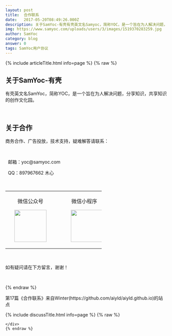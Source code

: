 ```yaml
---
layout: post
title:  合作联系
date:   2017-05-20T08:49:26.000Z
description: 关于SamYoc-有壳有壳英文名Samyoc，简称YOC，是一个旨在为人解决问题，分享知识，共享知识的创作文化园。关于合作商务合作、广告投放，技术支持，疑难解答请联系：  邮箱：yo...
img: https://www.samyoc.com/uploads/users/3/images/1519370283259.jpg
author: SamYoc
category: blog
answer: 0
tags: SamYoc用户协议
---
```

<div class="article-root">
  <div class="article">
    {% include articleTitle.html info=page %}
    {% raw %}
    <div class="article-content"><h2>关于SamYoc-有壳</h2>  <p>有壳英文名SamYoc，简称YOC，是一个旨在为人解决问题，分享知识，共享知识的创作文化园。</p>  <p>&nbsp;</p>  <h2>关于合作</h2>  <p>商务合作、广告投放，技术支持，疑难解答请联系：</p>  <p>&nbsp;</p>  <p>&nbsp; 邮箱：yoc@samyoc.com</p>  <p>&nbsp; QQ：897967662 木心</p>  <p>&nbsp;</p>  <table border="0" cellpadding="0" cellspacing="0" style="width:300px"> 	<tbody> 		<tr> 			<td> 			<p>&nbsp; &nbsp; &nbsp; &nbsp;微信公众号</p>  			<p><img src="https://www.samyoc.com/uploads/users/3/images/1519371002431.jpg" style="height:100px; margin:0 20px; max-width:100px; width:100px" /></p> 			</td> 			<td> 			<p>&nbsp;</p> 			</td> 			<td> 			<p>&nbsp; &nbsp; &nbsp;微信小程序</p>  			<p><img src="https://www.samyoc.com/uploads/users/3/images/1519370974665.jpg" style="height:100px; margin:0 20px; max-width:100px; width:100px" /></p> 			</td> 		</tr> 	</tbody> </table>  <p>&nbsp;</p>  <p>如有疑问请在下方留言，谢谢！</p>  <p>&nbsp;</p> </div>
    {% endraw %}
  </div>
  <p class="winter_mark">第17篇《合作联系》来自Winter(https://github.com/aiyld/aiyld.github.io)的站点</p>
  <div class="discuss-wrapper">
    {% include discussTitle.html info=page %}
    {% raw %}
    <div class="discuss-list">
    
    </div>
    {% endraw %}
  </div>
<div>
